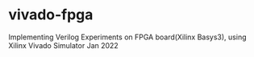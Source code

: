 # vivado-fpga
Implementing Verilog Experiments on FPGA board(Xilinx Basys3), using Xilinx Vivado Simulator
Jan 2022 
